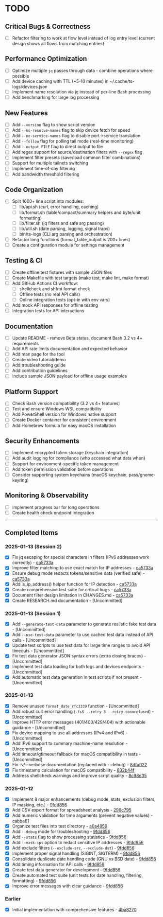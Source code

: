 # TODO

## Critical Bugs & Correctness
- [ ] Refactor filtering to work at flow level instead of log entry level (current design shows all flows from matching entries)

## Performance Optimization
- [ ] Optimize multiple `jq` passes through data - combine operations where possible
- [ ] Add device caching with TTL (~5-10 minutes) in ~/.cache/ts-logs/devices.json
- [ ] Implement name resolution via jq instead of per-line Bash processing
- [ ] Add benchmarking for large log processing

## New Features
- [ ] Add `--version` flag to show script version
- [ ] Add `--no-resolve-names` flag to skip device fetch for speed
- [ ] Add `--no-service-names` flag to disable port→service translation
- [ ] Add `--follow` flag for polling tail mode (real-time monitoring)
- [ ] Add `--output FILE` flag to direct output to file
- [ ] Add regex support for source/destination filters with `--regex` flag
- [ ] Implement filter presets (save/load common filter combinations)
- [ ] Support for multiple tailnets switching
- [ ] Implement time-of-day filtering
- [ ] Add bandwidth threshold filtering

## Code Organization
- [ ] Split 1600+ line script into modules:
  - [ ] lib/api.sh (curl, error handling, caching)
  - [ ] lib/format.sh (table/compact/summary helpers and byte/unit formatting)
  - [ ] lib/filter.sh (jq filters and safe arg passing)
  - [ ] lib/util.sh (date parsing, logging, signal traps)
  - [ ] bin/ts-logs (CLI arg parsing and orchestration)
- [ ] Refactor long functions (format_table_output is 200+ lines)
- [ ] Create a configuration module for settings management

## Testing & CI
- [ ] Create offline test fixtures with sample JSON files
- [ ] Create Makefile with test targets (make test, make lint, make format)
- [ ] Add GitHub Actions CI workflow:
  - [ ] shellcheck and shfmt format check
  - [ ] Offline tests (no real API calls)
  - [ ] Online integration tests (opt-in with env vars)
- [ ] Add mock API responses for offline testing
- [ ] Integration tests for API interactions

## Documentation
- [ ] Update README - remove Beta status, document Bash 3.2 vs 4+ requirements
- [ ] Add API rate limits documentation and expected behavior
- [ ] Add man page for the tool
- [ ] Create video tutorial/demo
- [ ] Add troubleshooting guide
- [ ] Add contribution guidelines
- [ ] Include sample JSON payload for offline usage examples

## Platform Support
- [ ] Check Bash version compatibility (3.2 vs 4+ features)
- [ ] Test and ensure Windows WSL compatibility
- [ ] Add PowerShell version for Windows native support
- [ ] Create Docker container for consistent environment
- [ ] Add Homebrew formula for easy macOS installation

## Security Enhancements
- [ ] Implement encrypted token storage (keychain integration)
- [ ] Add audit logging for compliance (who accessed what data when)
- [ ] Support for environment-specific token management
- [ ] Add token permission validation before operations
- [ ] Consider supporting system keychains (macOS keychain, pass/gnome-keyring)

## Monitoring & Observability
- [ ] Implement progress bar for long operations
- [ ] Create health check endpoint integration

---

## Completed Items

### 2025-01-13 (Session 2)
- [x] Fix jq escaping for special characters in filters (IPv6 addresses work correctly) - [ca5733a](https://github.com/alexpach/tailscale-logging/commit/ca5733a)
- [x] Improve filter matching to use exact match for IP addresses - [ca5733a](https://github.com/alexpach/tailscale-logging/commit/ca5733a)
- [x] Ensure debug mode redacts tokens/sensitive data (verified safe) - [ca5733a](https://github.com/alexpach/tailscale-logging/commit/ca5733a)
- [x] Add is_ip_address() helper function for IP detection - [ca5733a](https://github.com/alexpach/tailscale-logging/commit/ca5733a)
- [x] Create comprehensive test suite for critical bugs - [ca5733a](https://github.com/alexpach/tailscale-logging/commit/ca5733a)
- [x] Document filter design limitation in CHANGES.md - [ca5733a](https://github.com/alexpach/tailscale-logging/commit/ca5733a)
- [x] Create RESEARCH.md documentation - [Uncommitted]

### 2025-01-13 (Session 1)
- [x] Add `--generate-test-data` parameter to generate realistic fake test data - [Uncommitted]
- [x] Add `--use-test-data` parameter to use cached test data instead of API calls - [Uncommitted]
- [x] Update test scripts to use test data for large time ranges to avoid API timeouts - [Uncommitted]
- [x] Fix test data generator JSON syntax errors (extra closing braces) - [Uncommitted]
- [x] Implement test data loading for both logs and devices endpoints - [Uncommitted]
- [x] Add automatic test data generation in test scripts if not present - [Uncommitted]

### 2025-01-13
- [x] Remove unused `format_date_rfc3339` function - [Uncommitted]
- [x] Add robust curl error handling (`-fsS --retry 3 --retry-connrefused`) - [Uncommitted]
- [x] Improve HTTP error messages (401/403/429/404) with actionable guidance - [Uncommitted]
- [x] Fix device mapping to use all addresses (IPv4 and IPv6) - [Uncommitted]
- [x] Add IPv6 support to summary machine-name resolution - [Uncommitted]
- [x] Add timeout/gtimeout fallback for macOS compatibility in tests - [Uncommitted]
- [x] Fix -v/--verbose documentation (replaced with --debug) - [8dfa022](https://github.com/alexpach/tailscale-logging/commit/8dfa022)
- [x] Fix timestamp calculation for macOS compatibility - [832b44f](https://github.com/alexpach/tailscale-logging/commit/832b44f)
- [x] Address shellcheck warnings and improve script quality - [8c98d35](https://github.com/alexpach/tailscale-logging/commit/8c98d35)

### 2025-01-12
- [x] Implement 8 major enhancements (debug mode, stats, exclusion filters, IP masking, etc.) - [9fdd856](https://github.com/alexpach/tailscale-logging/commit/9fdd856)
- [x] Add CSV export format for spreadsheet analysis - [296c795](https://github.com/alexpach/tailscale-logging/commit/296c795)
- [x] Add numeric validation for time arguments (prevent negative values) - [cabba81](https://github.com/alexpach/tailscale-logging/commit/cabba81)
- [x] Organize test files into test directory - [a0a4859](https://github.com/alexpach/tailscale-logging/commit/a0a4859)
- [x] Add `--debug` mode for troubleshooting - [9fdd856](https://github.com/alexpach/tailscale-logging/commit/9fdd856)
- [x] Add `--stats` flag to show processing statistics - [9fdd856](https://github.com/alexpach/tailscale-logging/commit/9fdd856)
- [x] Add `--mask-ips` option to redact sensitive IP addresses - [9fdd856](https://github.com/alexpach/tailscale-logging/commit/9fdd856)
- [x] Add exclude filters (`--exclude-src`, `--exclude-dst`) - [9fdd856](https://github.com/alexpach/tailscale-logging/commit/9fdd856)
- [x] Implement proper signal handling (SIGINT, SIGTERM) - [9fdd856](https://github.com/alexpach/tailscale-logging/commit/9fdd856)
- [x] Consolidate duplicate date handling code (GNU vs BSD date) - [9fdd856](https://github.com/alexpach/tailscale-logging/commit/9fdd856)
- [x] Add timing information for API calls - [9fdd856](https://github.com/alexpach/tailscale-logging/commit/9fdd856)
- [x] Create test data generator for development - [9fdd856](https://github.com/alexpach/tailscale-logging/commit/9fdd856)
- [x] Create automated test suite (unit tests for date handling, filtering, formatting) - [9fdd856](https://github.com/alexpach/tailscale-logging/commit/9fdd856)
- [x] Improve error messages with clear guidance - [9fdd856](https://github.com/alexpach/tailscale-logging/commit/9fdd856)

### Earlier
- [x] Initial implementation with comprehensive features - [4ba8270](https://github.com/alexpach/tailscale-logging/commit/4ba8270)